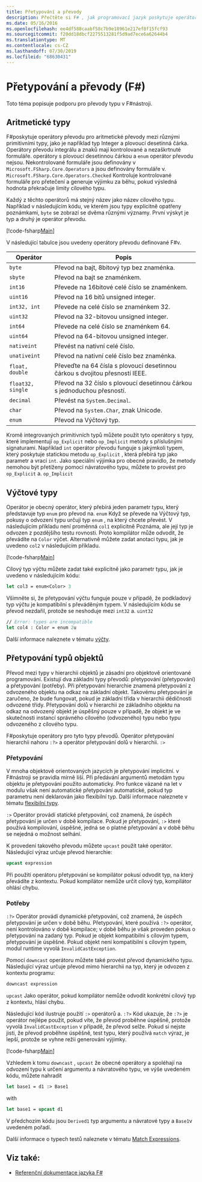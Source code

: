 ```yaml
---
title: Přetypování a převody
description: Přečtěte si F# , jak programovací jazyk poskytuje operátory převodu pro aritmetické převody mezi různými primitivními typy.
ms.date: 05/16/2016
ms.openlocfilehash: ee4df588caabf58c7b9e18961e217ef8f15fcf93
ms.sourcegitcommit: f20dd18dbcf2275513281f5d9ad7ece6a62644b4
ms.translationtype: MT
ms.contentlocale: cs-CZ
ms.lasthandoff: 07/30/2019
ms.locfileid: "68630431"
---
```

# <a name="casting-and-conversions-f"></a>Přetypování a převody (F#)

Toto téma popisuje podporu pro převody typu v F#nástroji.

## <a name="arithmetic-types"></a>Aritmetické typy

F#poskytuje operátory převodu pro aritmetické převody mezi různými primitivními typy, jako je například typ Integer a plovoucí desetinná čárka. Operátory převodu integrálu a znaků mají kontrolované a nezaškrtnuté formuláře. operátory s plovoucí desetinnou čárkou a `enum` operátor převodu nejsou. Nekontrolované formuláře jsou definovány v `Microsoft.FSharp.Core.Operators` a jsou definovány formuláře v. `Microsoft.FSharp.Core.Operators.Checked` Kontroluje kontrolované formuláře pro přetečení a generuje výjimku za běhu, pokud výsledná hodnota překračuje limity cílového typu.

Každý z těchto operátorů má stejný název jako název cílového typu. Například v následujícím kódu, ve kterém jsou typy explicitně opatřeny poznámkami, `byte` se zobrazí se dvěma různými významy. První výskyt je typ a druhý je operátor převodu.

[!code-fsharp[Main](~/samples/snippets/fsharp/lang-ref-2/snippet4401.fs)]

V následující tabulce jsou uvedeny operátory převodu definované F#v.

|Operátor|Popis|
|--------|-----------|
|`byte`|Převod na bajt, 8bitový typ bez znaménka.|
|`sbyte`|Převod na bajt se znaménkem.|
|`int16`|Převede na 16bitové celé číslo se znaménkem.|
|`uint16`|Převod na 16 bitů unsigned integer.|
|`int32, int`|Převede na celé číslo se znaménkem 32.|
|`uint32`|Převod na 32-bitovou unsigned integer.|
|`int64`|Převede na celé číslo se znaménkem 64.|
|`uint64`|Převod na 64-bitovou unsigned integer.|
|`nativeint`|Převést na nativní celé číslo.|
|`unativeint`|Převod na nativní celé číslo bez znaménka.|
|`float, double`|Převeďte na 64 čísla s plovoucí desetinnou čárkou s dvojitou přesností IEEE.|
|`float32, single`|Převod na 32 číslo s plovoucí desetinnou čárkou s jednoduchou přesností.|
|`decimal`|Převést na `System.Decimal`.|
|`char`|Převod na `System.Char`, znak Unicode.|
|`enum`|Převod na Výčtový typ.|

Kromě integrovaných primitivních typů můžete použít tyto operátory s typy, které implementují `op_Explicit` nebo `op_Implicit` metody s příslušnými signaturami. Například `int` operátor převodu funguje s jakýmkoli typem, který poskytuje statickou metodu `op_Explicit` , která přebírá typ jako parametr a vrací `int`. Jako speciální výjimka pro obecné pravidlo, že metody nemohou být přetíženy pomocí návratového typu, můžete to provést pro `op_Explicit` a. `op_Implicit`

## <a name="enumerated-types"></a>Výčtové typy

Operátor je obecný operátor, který přebírá jeden parametr typu, který představuje typ `enum` pro převod na. `enum` Když se převede na Výčtový typ, pokusy o odvození typu určují typ `enum` , na který chcete převést. V následujícím příkladu není proměnná `col1` explicitně Poznáma, ale její typ je odvozen z pozdějšího testu rovnosti. Proto kompilátor může odvodit, že převádíte na `Color` výčet. Alternativně můžete zadat anotaci typu, jak je uvedeno `col2` v následujícím příkladu.

[!code-fsharp[Main](~/samples/snippets/fsharp/lang-ref-2/snippet4402.fs)]

Cílový typ výčtu můžete zadat také explicitně jako parametr typu, jak je uvedeno v následujícím kódu:

```fsharp
let col3 = enum<Color> 3
```

Všimněte si, že přetypování výčtu funguje pouze v případě, že podkladový typ výčtu je kompatibilní s převáděným typem. V následujícím kódu se převod nezdařil, protože se neshoduje mezi `int32` a. `uint32`

```fsharp
// Error: types are incompatible
let col4 : Color = enum 2u
```

Další informace naleznete v tématu [výčty](enumerations.md).

## <a name="casting-object-types"></a>Přetypování typů objektů

Převod mezi typy v hierarchii objektů je zásadní pro objektově orientované programování. Existují dva základní typy převodů: přetypování (přetypování) a přetypování (potřeby). Při přetypování hierarchie znamená přetypování z odvozeného objektu na odkaz na základní objekt. Takovému přetypování je zaručeno, že bude fungovat, pokud je základní třída v hierarchii dědičnosti odvozené třídy. Přetypování dolů v hierarchii ze základního objektu na odkaz na odvozený objekt je úspěšný pouze v případě, že objekt je ve skutečnosti instancí správného cílového (odvozeného) typu nebo typu odvozeného z cílového typu.

F#poskytuje operátory pro tyto typy převodů. Operátor přetypování hierarchii nahoru `:?>` a operátor přetypování dolů v hierarchii. `:>`

### <a name="upcasting"></a>Přetypování

V mnoha objektově orientovaných jazycích je přetypování implicitní. v F#nástroji se pravidla mírně liší. Při předávání argumentů metodám typu objektu je přetypování použito automaticky. Pro funkce vázané na let v modulu však není automatické přetypování automatické, pokud typ parametru není deklarován jako flexibilní typ. Další informace naleznete v tématu [flexibilní typy](flexible-Types.md).

`:>` Operátor provádí statické přetypování, což znamená, že úspěch přetypování je určen v době kompilace. Pokud je přetypování, `:>` které používá kompilování, úspěšné, jedná se o platné přetypování a v době běhu se nejedná o možnost selhání.

K provedení takového převodu můžete `upcast` použít také operátor. Následující výraz určuje převod hierarchie:

```fsharp
upcast expression
```

Při použití operátoru přetypování se kompilátor pokusí odvodit typ, na který převádíte z kontextu. Pokud kompilátor nemůže určit cílový typ, kompilátor ohlásí chybu.

### <a name="downcasting"></a>Potřeby

`:?>` Operátor provádí dynamické přetypování, což znamená, že úspěch přetypování je určen v době běhu. Přetypování, které používá `:?>` operátor, není kontrolováno v době kompilace; v době běhu je však proveden pokus o přetypování na zadaný typ. Pokud je objekt kompatibilní s cílovým typem, přetypování je úspěšné. Pokud objekt není kompatibilní s cílovým typem, modul runtime vyvolá `InvalidCastException`.

Pomocí `downcast` operátoru můžete také provést převod dynamického typu. Následující výraz určuje převod mimo hierarchii na typ, který je odvozen z kontextu programu:

```fsharp
downcast expression
```

`upcast` Jako operátor, pokud kompilátor nemůže odvodit konkrétní cílový typ z kontextu, hlásí chybu.

Následující kód ilustruje použití `:>` operátorů a. `:?>` Kód ukazuje, že `:?>` je operátor nejlépe použit, pokud víte, že převod proběhne úspěšně, protože vyvolá `InvalidCastException` v případě, že převod selže. Pokud si nejste jisti, že převod proběhne úspěšně, test typu, který používá `match` výraz, je lepší, protože se vyhne režii generování výjimky.

[!code-fsharp[Main](~/samples/snippets/fsharp/lang-ref-2/snippet4403.fs)]

Vzhledem k tomu `downcast` , `upcast` že obecné operátory a spoléhají na odvození typu k určení argumentu a návratového typu, ve výše uvedeném kódu, můžete nahradit

```fsharp
let base1 = d1 :> Base1
```

with

```fsharp
let base1 = upcast d1
```

V předchozím kódu jsou `Derived1` typ argumentu a návratové typy a `Base1`v uvedeném pořadí.

Další informace o typech testů naleznete v tématu [Match Expressions](match-Expressions.md).

## <a name="see-also"></a>Viz také:

- [Referenční dokumentace jazyka F#](index.md)
